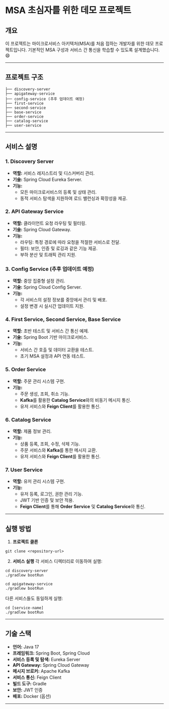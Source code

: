 # MSA 초심자를 위한 데모 프로젝트

## 개요
이 프로젝트는 마이크로서비스 아키텍처(MSA)를 처음 접하는 개발자를 위한 데모 프로젝트입니다. 기본적인 MSA 구성과 서비스 간 통신을 학습할 수 있도록 설계했습니다. 😄

---

## 프로젝트 구조

```
├── discovery-server
├── apigateway-service
├── config-service (추후 업데이트 예정)
├── first-service
├── second-service
├── base-service
├── order-service
├── catalog-service
├── user-service
```

---

## 서비스 설명

### 1. Discovery Server
- **역할:** 서비스 레지스트리 및 디스커버리 관리.
- **기술:** Spring Cloud Eureka Server.
- **기능:**
  - 모든 마이크로서비스의 등록 및 상태 관리.
  - 동적 서비스 탐색을 지원하여 로드 밸런싱과 확장성을 제공.

### 2. API Gateway Service
- **역할:** 클라이언트 요청 라우팅 및 필터링.
- **기술:** Spring Cloud Gateway.
- **기능:**
  - 라우팅: 특정 경로에 따라 요청을 적절한 서비스로 전달.
  - 필터: 보안, 인증 및 로깅과 같은 기능 제공.
  - 부하 분산 및 트래픽 관리 지원.

### 3. Config Service (추후 업데이트 예정)
- **역할:** 중앙 집중형 설정 관리.
- **기술:** Spring Cloud Config Server.
- **기능:**
  - 각 서비스의 설정 정보를 중앙에서 관리 및 배포.
  - 설정 변경 시 실시간 업데이트 지원.

### 4. First Service, Second Service, Base Service
- **역할:** 초반 테스트 및 서비스 간 통신 예제.
- **기술:** Spring Boot 기반 마이크로서비스.
- **기능:**
  - 서비스 간 호출 및 데이터 교환을 테스트.
  - 초기 MSA 설정과 API 연동 테스트.

### 5. Order Service
- **역할:** 주문 관리 시스템 구현.
- **기능:**
  - 주문 생성, 조회, 취소 기능.
  - **Kafka**를 활용한 **Catalog Service**와의 비동기 메시지 통신.
  - 유저 서비스와 **Feign Client**를 활용한 통신.

### 6. Catalog Service
- **역할:** 제품 정보 관리.
- **기능:**
  - 상품 등록, 조회, 수정, 삭제 기능.
  - 주문 서비스와 **Kafka**를 통한 메시지 교환.
  - 유저 서비스와 **Feign Client**를 활용한 통신.

### 7. User Service
- **역할:** 유저 관리 시스템 구현.
- **기능:**
  - 유저 등록, 로그인, 권한 관리 기능.
  - JWT 기반 인증 및 보안 적용.
  - **Feign Client**를 통해 **Order Service** 및 **Catalog Service**와 통신.

---

## 실행 방법
1. **프로젝트 클론**
```
git clone <repository-url>
```
2. **서비스 실행**
각 서비스 디렉터리로 이동하여 실행:
```
cd discovery-server
./gradlew bootRun
```
```
cd apigateway-service
./gradlew bootRun
```
다른 서비스들도 동일하게 실행:
```
cd [service-name]
./gradlew bootRun
```

---

## 기술 스택
- **언어:** Java 17
- **프레임워크:** Spring Boot, Spring Cloud
- **서비스 등록 및 탐색:** Eureka Server
- **API Gateway:** Spring Cloud Gateway
- **메시지 브로커:** Apache Kafka
- **서비스 통신:** Feign Client
- **빌드 도구:** Gradle
- **보안:** JWT 인증
- **배포:** Docker (옵션)

---



